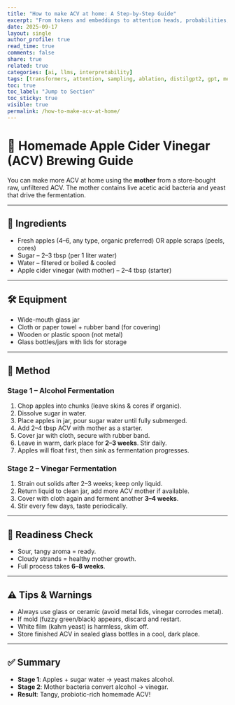 ```yaml
---
title: "How to make ACV at home: A Step-by-Step Guide"
excerpt: "From tokens and embeddings to attention heads, probabilities, sampling, and ablations — a practical walkthrough of how large language models process text and why small models wander."
date: 2025-09-17
layout: single
author_profile: true
read_time: true
comments: false
share: true
related: true
categories: [ai, llms, interpretability]
tags: [transformers, attention, sampling, ablation, distilgpt2, gpt, mechanistic-interpretability, probability]
toc: true
toc_label: "Jump to Section"
toc_sticky: true
visible: true
permalink: /how-to-make-acv-at-home/
---
```



# 🍎 Homemade Apple Cider Vinegar (ACV) Brewing Guide

You can make more ACV at home using the **mother** from a store-bought raw, unfiltered ACV. The mother contains live acetic acid bacteria and yeast that drive the fermentation.

---

## 🥤 Ingredients
- Fresh apples (4–6, any type, organic preferred) OR apple scraps (peels, cores)
- Sugar – 2–3 tbsp (per 1 liter water)
- Water – filtered or boiled & cooled
- Apple cider vinegar (with mother) – 2–4 tbsp (starter)

---

## 🛠️ Equipment
- Wide-mouth glass jar
- Cloth or paper towel + rubber band (for covering)
- Wooden or plastic spoon (not metal)
- Glass bottles/jars with lids for storage

---

## 🧾 Method

### Stage 1 – Alcohol Fermentation
1. Chop apples into chunks (leave skins & cores if organic).
2. Dissolve sugar in water.
3. Place apples in jar, pour sugar water until fully submerged.
4. Add 2–4 tbsp ACV with mother as a starter.
5. Cover jar with cloth, secure with rubber band.
6. Leave in warm, dark place for **2–3 weeks**. Stir daily.
7. Apples will float first, then sink as fermentation progresses.

### Stage 2 – Vinegar Fermentation
1. Strain out solids after 2–3 weeks; keep only liquid.
2. Return liquid to clean jar, add more ACV mother if available.
3. Cover with cloth again and ferment another **3–4 weeks**.
4. Stir every few days, taste periodically.

---

## 🧪 Readiness Check
- Sour, tangy aroma = ready.
- Cloudy strands = healthy mother growth.
- Full process takes **6–8 weeks**.

---

## ⚠️ Tips & Warnings
- Always use glass or ceramic (avoid metal lids, vinegar corrodes metal).
- If mold (fuzzy green/black) appears, discard and restart.
- White film (kahm yeast) is harmless, skim off.
- Store finished ACV in sealed glass bottles in a cool, dark place.

---

## ✅ Summary
- **Stage 1**: Apples + sugar water → yeast makes alcohol.
- **Stage 2**: Mother bacteria convert alcohol → vinegar.
- **Result**: Tangy, probiotic-rich homemade ACV!
